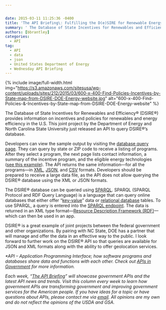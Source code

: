```yaml
---


date: 2015-03-11 11:25:36 -0400
title: 'The API Briefing\: Fulfilling the D(e)SIRE for Renewable Energy with the Department of Energy&amp;#8217;s New API'
summary: ' The Database of State Incentives for Renewables and Efficiency&reg; (DSIRE&reg;) provides information on incentives and policies for renewables and energy efficiency in the U.S. This joint project by the Department of Energy and North Carolina State University just released an API to query DSIRE&reg;’s database. Developers can view the sample output'
authors: [bbrantley]
categories:
  - API
tag:
  - API
  - data
  - json
  - United States Department of Energy
  - Wednesday API Briefing
---
```



{% include image/full-width.html img="https://s3.amazonaws.com/sitesusa/wp-content/uploads/sites/212/2015/03/600-x-400-Find-Policies-Incentives-by-State-map-from-DSIRE-DOE-Energy-website.jpg" alt="600-x-400-Find-Policies-&-Incentives-by-State-map-from-DSIRE-DOE-Energy-website" %}

The Database of State Incentives for Renewables and Efficiency® (DSIRE®) provides information on incentives and policies for renewables and energy efficiency in the U.S. This joint project by the Department of Energy and North Carolina State University just released an API to query DSIRE®’s  database.

Developers can view the sample output by visiting the <a href="http://www.dsireusa.org/" target="_blank">database query page</a>. They can query by state or ZIP code to receive a listing of programs. After they select a program, the next page lists contact information, a summary of the incentive program, and the eligible energy technologies (<a href="http://programs.dsireusa.org/system/program/detail/918" target="_blank">see this example</a>). The API returns the same information—for all the programs—in <a href="http://en.wikipedia.org/wiki/XML" target="_blank">XML</a>, <a href="http://en.wikipedia.org/wiki/JSON" target="_blank">JSON</a>, and <a href="http://en.wikipedia.org/wiki/Comma-separated_values" target="_blank">CSV</a> formats. Developers should be prepared to receive a large data file, as the API does not allow querying the DSIRE® database using the XML or JSON formats.

The DSIRE® database can be queried using <a href="http://en.wikipedia.org/wiki/SPARQL" target="_blank">SPARQL</a>. SPARQL (SPARQL Protocol and RDF Query Language) is a language that can query online databases that either offer “<a href="http://en.wikipedia.org/wiki/Attribute%E2%80%93value_pair" target="_blank">key-value</a>” data or <a href="http://en.wikipedia.org/wiki/Relational_database" target="_blank">relational database</a> tables. To use SPARQL, a query is entered into the <a href="http://virtuoso.dsireusa.org:8890/sparql" target="_blank">SPARQL endpoint</a>. The data is returned in an XML type format—<a href="http://en.wikipedia.org/wiki/Resource_Description_Framework" target="_blank">Resource Description Framework (RDF)</a>—which can then be used in an app.

DSIRE® is a great example of joint projects between the federal government and other organizations. By pairing with NC State, DOE has a partner that will manage and offer the data in an effective way to the public. I look forward to further work on the DSIRE® API so that queries are available for JSON and XML formats along with the ability to offer geolocation services.

_*API – Application Programming Interface; how software programs and databases share data and functions with each other. Check out [APIs in Government](https://www.WHATEVER/2013/04/30/apis-in-government/) for more information._

_Each week, “[The API Briefing](https://www.WHATEVER/tag/wednesday-api-briefing/)” will showcase government APIs and the latest API news and trends. Visit this column every week to learn how government APIs are transforming government and improving government services for the American people. If you have ideas for a topic or have questions about APIs, please contact me via <a href="mailto:%20bill@billbrantley.com" target="_blank">email</a>. All opinions are my own and do not reflect the opinions of the USDA and GSA._